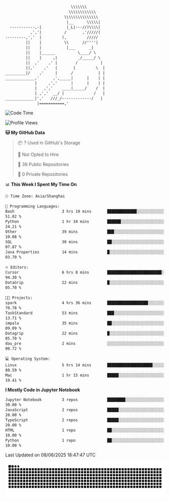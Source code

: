 ```
                             \\\\\\\
                            \\\\\\\\\\\\
                          \\\\\\\\\\\\\\\
                           |__      \\\\\|
  -----------,-|           |_L|---//)\\\\|
           ,','|          /       ,'/////|
---------,','  |         (,         /////
         ||    |          \\      //''''|
         ||    |           |___      _|
         ||    |______          \____/ \
         ||    |     ,|         _/_____/ \
         ||  ,'    ,' |        /          |
         ||,'    ,'   |       |         \  |
_________|/    ,'     |      /           | |
_____________,'      ,',_____|      |    | |
             |     ,','      |      |    | |
             |   ,','    ____|_____/    /  |
             | ,','  __/ |             /   |
_____________|','   ///_/-------------/   |
              |===========,'
```

<!--START_SECTION:waka-->
![Code Time](http://img.shields.io/badge/Code%20Time-30%20hrs%2041%20mins-blue)

![Profile Views](http://img.shields.io/badge/Profile%20Views-0-blue)

**🐱 My GitHub Data** 

> 📦 ? Used in GitHub's Storage 
 > 
> 🚫 Not Opted to Hire
 > 
> 📜 39 Public Repositories 
 > 
> 🔑 0 Private Repositories 
 > 
📊 **This Week I Spent My Time On** 

```text
🕑︎ Time Zone: Asia/Shanghai

💬 Programming Languages: 
Bash                     3 hrs 19 mins       █████████████░░░░░░░░░░░░   51.02 % 
Python                   1 hr 34 mins        ██████░░░░░░░░░░░░░░░░░░░   24.21 % 
Other                    39 mins             ███░░░░░░░░░░░░░░░░░░░░░░   10.08 % 
SQL                      30 mins             ██░░░░░░░░░░░░░░░░░░░░░░░   07.87 % 
Java Properties          14 mins             █░░░░░░░░░░░░░░░░░░░░░░░░   03.70 % 

🔥 Editors: 
Cursor                   6 hrs 8 mins        ████████████████████████░   94.30 % 
DataGrip                 22 mins             █░░░░░░░░░░░░░░░░░░░░░░░░   05.70 % 

🐱‍💻 Projects: 
spark                    4 hrs 36 mins       ██████████████████░░░░░░░   70.78 % 
TaskStandard             53 mins             ███░░░░░░░░░░░░░░░░░░░░░░   13.71 % 
impala                   35 mins             ██░░░░░░░░░░░░░░░░░░░░░░░   09.09 % 
Datagrip                 22 mins             █░░░░░░░░░░░░░░░░░░░░░░░░   05.70 % 
dau_pre                  2 mins              ░░░░░░░░░░░░░░░░░░░░░░░░░   00.72 % 

💻 Operating System: 
Linux                    5 hrs 14 mins       ████████████████████░░░░░   80.59 % 
Mac                      1 hr 15 mins        █████░░░░░░░░░░░░░░░░░░░░   19.41 % 
```

**I Mostly Code in Jupyter Notebook** 

```text
Jupyter Notebook         3 repos             ████████░░░░░░░░░░░░░░░░░   30.00 % 
JavaScript               2 repos             █████░░░░░░░░░░░░░░░░░░░░   20.00 % 
TypeScript               2 repos             █████░░░░░░░░░░░░░░░░░░░░   20.00 % 
HTML                     1 repo              ██░░░░░░░░░░░░░░░░░░░░░░░   10.00 % 
Python                   1 repo              ██░░░░░░░░░░░░░░░░░░░░░░░   10.00 % 
```




 Last Updated on 08/06/2025 18:47:47 UTC
<!--END_SECTION:waka-->

<picture>
  <source media="(prefers-color-scheme: dark)" srcset="https://raw.githubusercontent.com/yuemanly/yuemanly/output/github-contribution-grid-snake-dark.svg" />
  <source media="(prefers-color-scheme: light)" srcset="https://raw.githubusercontent.com/yuemanly/yuemanly/output/github-contribution-grid-snake.svg" />
  <img alt="github-snake" src="https://raw.githubusercontent.com/yuemanly/yuemanly/output/github-contribution-grid-snake.svg" />
</picture>
<!--
**yuemanly/yuemanly** is a ✨ _special_ ✨ repository because its `README.md` (this file) appears on your GitHub profile.

Here are some ideas to get you started:

- 🔭 I’m currently working on ...
- 🌱 I’m currently learning ...
- 👯 I’m looking to collaborate on ...
- 🤔 I’m looking for help with ...
- 💬 Ask me about ...
- 📫 How to reach me: ...
- 😄 Pronouns: ...
- ⚡ Fun fact: ...
-->

